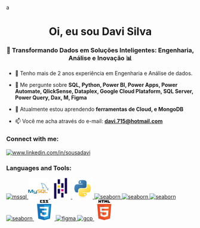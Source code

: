 a<h1 align="center">Oi, eu sou Davi Silva</h1>
<h3 align="center">🚀 Transformando Dados em Soluções Inteligentes: Engenharia, Análise e Inovação 📊</h3>

- 📄 Tenho mais de 2 anos experiência em Engenharia e Análise de dados.

- 💬 Me pergunte sobre **SQL, Python, Power BI, Power Apps, Power Automate, QlickSense, Dataplex, Google Cloud Plataform, SQL Server, Power Query, Dax, M, Figma**

- 🌱 Atualmente estou aprendendo **ferramentas de Cloud, e MongoDB**

- 📫 Você me acha através do e-mail: **davi.715@hotmail.com**


<h3 align="left">Connect with me:</h3>
<p align="left">
<a href="https://www.linkedin.com/in/sousadavi/" target="_blank"><img align="center" src="https://raw.githubusercontent.com/rahuldkjain/github-profile-readme-generator/master/src/images/icons/Social/linked-in-alt.svg" alt="www.linkedin.com/in/sousadavi" height="30" width="40" /></a>
</p>

<h3 align="left">Languages and Tools:</h3>
<p align="left"> 
  <a href="https://www.microsoft.com/en-us/sql-server" target="_blank" rel="noreferrer"> <img src="https://www.svgrepo.com/show/303229/microsoft-sql-server-logo.svg" alt="mssql" width="55" height="55"/> </a> <a href="https://www.mysql.com/" target="_blank" rel="noreferrer"> <img src="https://raw.githubusercontent.com/devicons/devicon/master/icons/mysql/mysql-original-wordmark.svg" alt="mysql" width="55" height="55"/> </a> <a href="https://pandas.pydata.org/" target="_blank" rel="noreferrer"> <img src="https://raw.githubusercontent.com/devicons/devicon/2ae2a900d2f041da66e950e4d48052658d850630/icons/pandas/pandas-original.svg" alt="pandas" width="55" height="55"/> </a> <a href="https://www.python.org" target="_blank" rel="noreferrer"> <img src="https://raw.githubusercontent.com/devicons/devicon/master/icons/python/python-original.svg" alt="python" width="55" height="55"/> </a> <a href="https://seaborn.pydata.org/" target="_blank" rel="noreferrer"> <img src="https://seaborn.pydata.org/_images/logo-mark-lightbg.svg" alt="seaborn" width="55" height="55"/> </a>
<a href="https://logohistory.net/power-bi-logo/" target="_blank" rel="noreferrer"> <img src="https://logohistory.net/wp-content/uploads/2023/05/Power-BI-Logo.png" alt="seaborn" width="70" height="55"/> </a>
<a href="https://logohistory.net/power-apps-logo/" target="_blank" rel="noreferrer"> <img src="https://3grow.net/wp-content/uploads/2021/06/powerapps-logo-300x300-1.png" alt="seaborn" width="70" height="55"/> </a>
<a href="https://logohistory.net/power-automate-logo/" target="_blank" rel="noreferrer"> <img src="https://tech.chasou.com/wp-content/uploads/2024/01/pa_icon02-256x245.jpg" alt="seaborn" width="70" height="55"/> </a>
  <a href="https://www.w3schools.com/css/" target="_blank" rel="noreferrer"> <img src="https://raw.githubusercontent.com/devicons/devicon/master/icons/css3/css3-original-wordmark.svg" alt="css3" width="55" height="55"/> </a> <a href="https://www.figma.com/" target="_blank" rel="noreferrer"> <img src="https://www.vectorlogo.zone/logos/figma/figma-icon.svg" alt="figma" width="55" height="55"/> </a> <a href="https://cloud.google.com" target="_blank" rel="noreferrer"> <img src="https://www.vectorlogo.zone/logos/google_cloud/google_cloud-icon.svg" alt="gcp" width="55" height="55"/> </a> <a href="https://www.w3.org/html/" target="_blank" rel="noreferrer"> <img src="https://raw.githubusercontent.com/devicons/devicon/master/icons/html5/html5-original-wordmark.svg" alt="html5" width="55" height="55"/> </a> 
</p>
